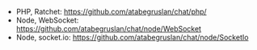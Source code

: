 - PHP, Ratchet: https://github.com/atabegruslan/chat/php/
- Node, WebSocket: https://github.com/atabegruslan/chat/node/WebSocket
- Node, socket.io: https://github.com/atabegruslan/chat/node/SocketIo
